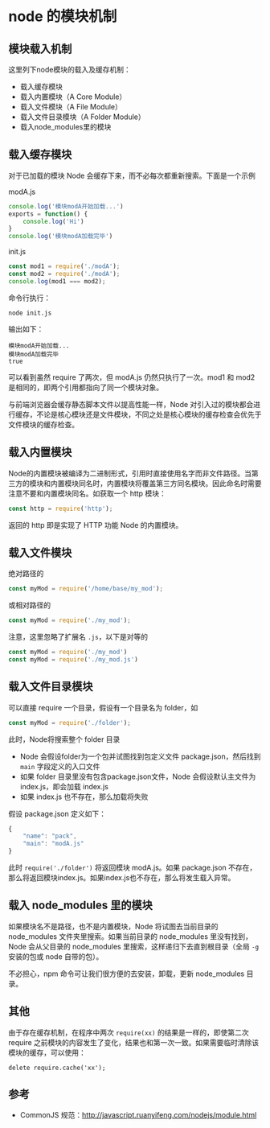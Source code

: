 # node 的模块机制

## 模块载入机制

这里列下node模块的载入及缓存机制：

+   载入缓存模块
+   载入内置模块（A Core Module）
+   载入文件模块（A File Module）
+   载入文件目录模块（A Folder Module）
+   载入node_modules里的模块

## 载入缓存模块

对于已加载的模块 Node 会缓存下来，而不必每次都重新搜索。下面是一个示例

modA.js

```js
console.log('模块modA开始加载...')
exports = function() {
    console.log('Hi')
}
console.log('模块modA加载完毕')
```

init.js

```js
const mod1 = require('./modA');
const mod2 = require('./modA');
console.log(mod1 === mod2);
```

命令行执行：

```
node init.js 
```

输出如下：

```
模块modA开始加载...
模块modA加载完毕
true
```

可以看到虽然 require 了两次，但 modA.js 仍然只执行了一次。mod1 和 mod2 是相同的，即两个引用都指向了同一个模块对象。

与前端浏览器会缓存静态脚本文件以提高性能一样，Node 对引入过的模块都会进行缓存，不论是核心模块还是文件模块，不同之处是核心模块的缓存检查会优先于文件模块的缓存检查。

## 载入内置模块

Node的内置模块被编译为二进制形式，引用时直接使用名字而非文件路径。当第三方的模块和内置模块同名时，内置模块将覆盖第三方同名模块。因此命名时需要注意不要和内置模块同名。如获取一个 http 模块：

```js
const http = require('http');
```

返回的 http 即是实现了 HTTP 功能 Node 的内置模块。

## 载入文件模块

绝对路径的

```js
const myMod = require('/home/base/my_mod');
```

或相对路径的

```js
const myMod = require('./my_mod');
```

注意，这里忽略了扩展名 `.js`，以下是对等的

```js
const myMod = require('./my_mod')
const myMod = require('./my_mod.js')
```

## 载入文件目录模块

可以直接 require 一个目录，假设有一个目录名为 folder，如

```js
const myMod = require('./folder');
```

此时，Node将搜索整个 folder 目录

+   Node 会假设folder为一个包并试图找到包定义文件 package.json，然后找到 `main` 字段定义的入口文件
+   如果 folder 目录里没有包含package.json文件，Node 会假设默认主文件为index.js，即会加载 index.js
+   如果 index.js 也不存在，那么加载将失败

假设 package.json 定义如下：

```js
{
    "name": "pack",
    "main": "modA.js"
}
```

此时 `require('./folder')` 将返回模块 modA.js。如果 package.json 不存在，那么将返回模块index.js。如果index.js也不存在，那么将发生载入异常。

## 载入 node_modules 里的模块

如果模块名不是路径，也不是内置模块，Node 将试图去当前目录的 node_modules 文件夹里搜索。如果当前目录的 node_modules 里没有找到，Node 会从父目录的 node_modules 里搜索，这样递归下去直到根目录（全局 `-g` 安装的包或 node 自带的包）。

不必担心，npm 命令可让我们很方便的去安装，卸载，更新 node_modules 目录。


## 其他

由于存在缓存机制，在程序中两次 `require(xx)` 的结果是一样的，即使第二次 require 之前模块的内容发生了变化，结果也和第一次一致。如果需要临时清除该模块的缓存，可以使用：

```
delete require.cache('xx');
```

## 参考

+   CommonJS 规范：http://javascript.ruanyifeng.com/nodejs/module.html